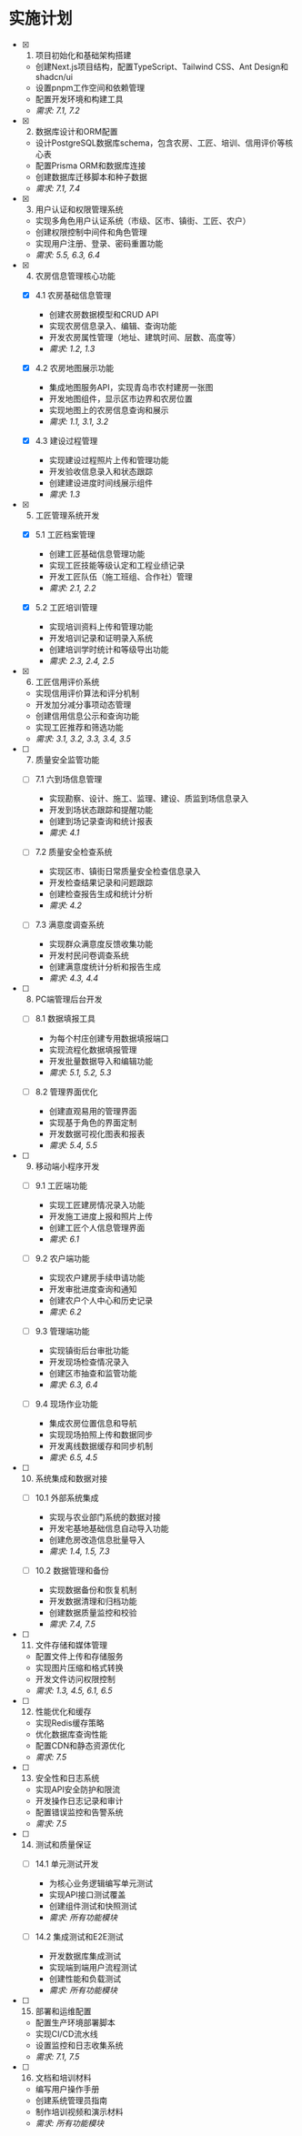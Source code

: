 # 实施计划

- [x] 1. 项目初始化和基础架构搭建
  - 创建Next.js项目结构，配置TypeScript、Tailwind CSS、Ant Design和shadcn/ui
  - 设置pnpm工作空间和依赖管理
  - 配置开发环境和构建工具
  - _需求: 7.1, 7.2_

- [x] 2. 数据库设计和ORM配置
  - 设计PostgreSQL数据库schema，包含农房、工匠、培训、信用评价等核心表
  - 配置Prisma ORM和数据库连接
  - 创建数据库迁移脚本和种子数据
  - _需求: 7.1, 7.4_

- [x] 3. 用户认证和权限管理系统
  - 实现多角色用户认证系统（市级、区市、镇街、工匠、农户）
  - 创建权限控制中间件和角色管理
  - 实现用户注册、登录、密码重置功能
  - _需求: 5.5, 6.3, 6.4_

- [x] 4. 农房信息管理核心功能
  - [x] 4.1 农房基础信息管理
    - 创建农房数据模型和CRUD API
    - 实现农房信息录入、编辑、查询功能
    - 开发农房属性管理（地址、建筑时间、层数、高度等）
    - _需求: 1.2, 1.3_

  - [x] 4.2 农房地图展示功能
    - 集成地图服务API，实现青岛市农村建房一张图
    - 开发地图组件，显示区市边界和农房位置
    - 实现地图上的农房信息查询和展示
    - _需求: 1.1, 3.1, 3.2_

  - [x] 4.3 建设过程管理
    - 实现建设过程照片上传和管理功能
    - 开发验收信息录入和状态跟踪
    - 创建建设进度时间线展示组件
    - _需求: 1.3_

- [x] 5. 工匠管理系统开发
  - [x] 5.1 工匠档案管理
    - 创建工匠基础信息管理功能
    - 实现工匠技能等级认定和工程业绩记录
    - 开发工匠队伍（施工班组、合作社）管理
    - _需求: 2.1, 2.2_

  - [x] 5.2 工匠培训管理
    - 实现培训资料上传和管理功能
    - 开发培训记录和证明录入系统
    - 创建培训学时统计和等级导出功能
    - _需求: 2.3, 2.4, 2.5_

- [x] 6. 工匠信用评价系统
  - 实现信用评价算法和评分机制
  - 开发加分减分事项动态管理
  - 创建信用信息公示和查询功能
  - 实现工匠推荐和筛选功能
  - _需求: 3.1, 3.2, 3.3, 3.4, 3.5_

- [ ] 7. 质量安全监管功能
  - [ ] 7.1 六到场信息管理
    - 实现勘察、设计、施工、监理、建设、质监到场信息录入
    - 开发到场状态跟踪和提醒功能
    - 创建到场记录查询和统计报表
    - _需求: 4.1_

  - [ ] 7.2 质量安全检查系统
    - 实现区市、镇街日常质量安全检查信息录入
    - 开发检查结果记录和问题跟踪
    - 创建检查报告生成和统计分析
    - _需求: 4.2_

  - [ ] 7.3 满意度调查系统
    - 实现群众满意度反馈收集功能
    - 开发村民问卷调查系统
    - 创建满意度统计分析和报告生成
    - _需求: 4.3, 4.4_

- [ ] 8. PC端管理后台开发
  - [ ] 8.1 数据填报工具
    - 为每个村庄创建专用数据填报端口
    - 实现流程化数据填报管理
    - 开发批量数据导入和编辑功能
    - _需求: 5.1, 5.2, 5.3_

  - [ ] 8.2 管理界面优化
    - 创建直观易用的管理界面
    - 实现基于角色的界面定制
    - 开发数据可视化图表和报表
    - _需求: 5.4, 5.5_

- [ ] 9. 移动端小程序开发
  - [ ] 9.1 工匠端功能
    - 实现工匠建房情况录入功能
    - 开发施工进度上报和照片上传
    - 创建工匠个人信息管理界面
    - _需求: 6.1_

  - [ ] 9.2 农户端功能
    - 实现农户建房手续申请功能
    - 开发审批进度查询和通知
    - 创建农户个人中心和历史记录
    - _需求: 6.2_

  - [ ] 9.3 管理端功能
    - 实现镇街后台审批功能
    - 开发现场检查情况录入
    - 创建区市抽查和监管功能
    - _需求: 6.3, 6.4_

  - [ ] 9.4 现场作业功能
    - 集成农房位置信息和导航
    - 实现现场拍照上传和数据同步
    - 开发离线数据缓存和同步机制
    - _需求: 6.5, 4.5_

- [ ] 10. 系统集成和数据对接
  - [ ] 10.1 外部系统集成
    - 实现与农业部门系统的数据对接
    - 开发宅基地基础信息自动导入功能
    - 创建危房改造信息批量导入
    - _需求: 1.4, 1.5, 7.3_

  - [ ] 10.2 数据管理和备份
    - 实现数据备份和恢复机制
    - 开发数据清理和归档功能
    - 创建数据质量监控和校验
    - _需求: 7.4, 7.5_

- [ ] 11. 文件存储和媒体管理
  - 配置文件上传和存储服务
  - 实现图片压缩和格式转换
  - 开发文件访问权限控制
  - _需求: 1.3, 4.5, 6.1, 6.5_

- [ ] 12. 性能优化和缓存
  - 实现Redis缓存策略
  - 优化数据库查询性能
  - 配置CDN和静态资源优化
  - _需求: 7.5_

- [ ] 13. 安全性和日志系统
  - 实现API安全防护和限流
  - 开发操作日志记录和审计
  - 配置错误监控和告警系统
  - _需求: 7.5_

- [ ] 14. 测试和质量保证
  - [ ] 14.1 单元测试开发
    - 为核心业务逻辑编写单元测试
    - 实现API接口测试覆盖
    - 创建组件测试和快照测试
    - _需求: 所有功能模块_

  - [ ] 14.2 集成测试和E2E测试
    - 开发数据库集成测试
    - 实现端到端用户流程测试
    - 创建性能和负载测试
    - _需求: 所有功能模块_

- [ ] 15. 部署和运维配置
  - 配置生产环境部署脚本
  - 实现CI/CD流水线
  - 设置监控和日志收集系统
  - _需求: 7.1, 7.5_

- [ ] 16. 文档和培训材料
  - 编写用户操作手册
  - 创建系统管理员指南
  - 制作培训视频和演示材料
  - _需求: 所有功能模块_
